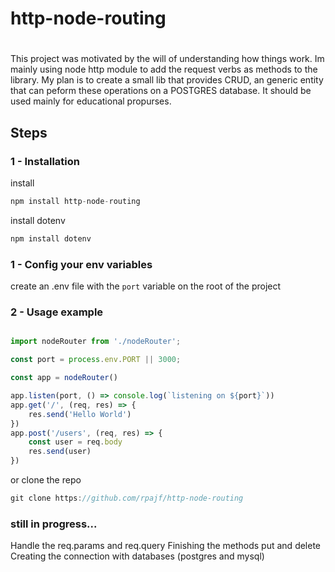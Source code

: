 # http-node-routing
# 
This project was motivated by the will of understanding how things work. Im mainly using node http module to add the request verbs as methods to the library. My plan is to create a small lib that provides CRUD, an generic entity that can peform these operations on a POSTGRES database. It should be used mainly for educational propurses.
## Steps
### 1 - Installation
install 
```javascript
npm install http-node-routing
```
install dotenv
```javascript
npm install dotenv
```
### 1 - Config your env variables

create an .env file with the `port` variable on the root of the project

### 2 - Usage example

```javascript

import nodeRouter from './nodeRouter';

const port = process.env.PORT || 3000;

const app = nodeRouter()

app.listen(port, () => console.log(`listening on ${port}`))
app.get('/', (req, res) => {
	res.send('Hello World')
})
app.post('/users', (req, res) => {
	const user = req.body
	res.send(user)
})

```
or clone the repo
```javascript
git clone https://github.com/rpajf/http-node-routing
```
### still in progress...
Handle the req.params and req.query
Finishing the methods put and delete
Creating the connection with databases (postgres and mysql)

